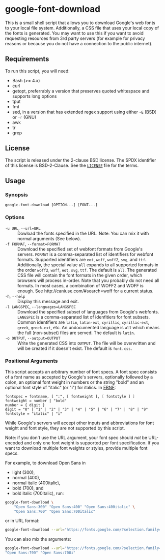 # google-font-download

This is a small shell script that allows you to download Google's web fonts to
your local file system. Additionally, a CSS file that uses your local copy of
the fonts is generated. You may want to use this if you want to avoid
requesting resources from 3rd party servers (for example for privacy reasons or
because you do not have a connection to the public internet).

## Requirements

To run this script, you will need:

 - Bash (>= 4.x)
 - curl
 - getopt, preferrably a version that preserves quoted whitespace and supports long options
 - tput
 - fmt
 - sed, in a version that has extended regex support using either `-E` (BSD) or `-r` (GNU)
 - awk
 - tr
 - grep

## License

The script is released under the 2-clause BSD license. The SPDX identifier of
this license is BSD-2-Clause. See the [`LICENSE`](LICENSE) file for
the terms.

## Usage

### Synopsis
  `google-font-download [OPTION...] [FONT...]`

### Options

<dl>
    <dt><code>-u URL</code>, <code>--url=URL</code></dt>
    <dd>Dowload the fonts specified in the URL. Note: You can mix it with normal arguments (See below).</dd>
    <dt><code>-f FORMAT</code>, <code>--format=FORMAT</code></dt>
    <dd>Download the specified set of webfont formats from Google's servers.
        <code>FORMAT</code> is a comma-separated list of identifiers for
        webfont formats. Supported identifiers are <code>eot</code>,
        <code>woff</code>, <code>woff2</code>, <code>svg</code>, and
        <code>ttf</code>. Additionally, the special value <code>all</code>
        expands to all supported formats in the order <code>woff2</code>,
        <code>woff</code>, <code>eot</code>, <code>svg</code>,
        <code>ttf</code>. The default is <code>all</code>. The generated CSS
        file will contain the font formats in the given order, which browsers
        will process in-order. Note that you probably do not need all formats.
        In most cases, a combination of WOFF2 and WOFF is enough. See
        http://caniuse.com/#search=woff for a current status.</dd>
    <dt><code>-h</code>, <code>--help</code></dt>
    <dd>Display this message and exit.</dd>
    <dt><code>-l LANGSPEC</code>, <code>--languages=LANGSPEC</code></dt>
    <dd>Download the specified subset of languages from Google's webfonts.
        <code>LANGSPEC</code> is a comma-separated list of idenfitiers for font
        subsets. Common identifiers are <code>latin</code>,
        <code>latin-ext</code>, <code>cyrillic</code>,
        <code>cyrillic-ext</code>, <code>greek</code>, <code>greek-ext</code>,
        etc. An undocumented language is <code>all</code> which means the full
        (non-subset) files are served. The default is <code>latin</code>.</dd>
    <dt><code>-o OUTPUT</code>, <code>--output=OUTPUT</code></dt>
    <dd>Write the generated CSS into <code>OUTPUT</code>. The file will be
        overwritten and will be created if it doesn't exist. The default is
        <code>font.css</code>.</dd>
</dl>

### Positional Arguments
  This script accepts an arbitrary number of font specs. A font spec consists
  of a font name as accepted by Google's servers, optionally followed by
  a colon, an optional font weight in numbers or the string "bold" and an
  optional font style of "italic" (or "i") for italics. In [EBNF](https://en.wikipedia.org/wiki/Extended_Backus%E2%80%93Naur_form):

  ```ebnf
  fontspec = fontname, [ ":", [ fontweight ], [ fontstyle ] ]
  fontweight = number | "bold"
  number = { digit }
  digit = "0" | "1" | "2" | "3" | "4" | "5" | "6" | "7" | "8" | "9"
  fontstyle = "italic" | "i"
  ```

  While Google's servers will accept other inputs and abbreviations for font
  weight and font style, they are not supported by this script.

  Note: if you don't use the URL argument, your font spec should *not* be URL-encoded and only one font weight
  is supported per font specification. If you want to download multiple font
  weights or styles, provide multiple font specs.

  For example, to download Open Sans in
   - light (300),
   - normal (400),
   - normal italic (400italic),
   - bold (700), and
   - bold italic (700italic),
  run:
```bash
google-font-download \
    "Open Sans:300" "Open Sans:400" "Open Sans:400italic" \
    "Open Sans:700" "Open Sans:700italic"
```
or in URL format:
```bash
google-font-download --url="https://fonts.google.com/?selection.family=Open+Sans:300,400,400i,700,700i"
```
You can also mix the arguments:
```bash
google-font-download --url="https://fonts.google.com/?selection.family=Open+Sans:300,400,400i" \
"Open Sans:700" "Open Sans:700i"
```

